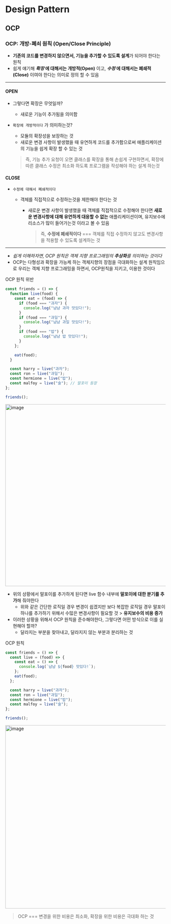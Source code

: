 # Design Pattern

## OCP

### OCP: 개방-폐쇠 원칙 (Open/Close Principle)

- **기존의 코드를 변경하지 않으면서, 기능을 추가할 수 있도록 설계**가 되어야 한다는 원칙
- 쉽게 얘기해 **_확장_ 에 대해서는 개방적(Open)** 이고, **_수정_ 에 대해서는 폐쇄적(Close)** 이여야 한다는 의미로 정의 할 수 있음

---

#### OPEN

- 그렇다면 확장은 무엇일까?
  - 새로운 기능이 추가됨을 의미함
- `확장에 개방적이다` 가 의미하는것?

  - 모듈의 확장성을 보장하는 것
  - 새로운 변경 사항이 발생했을 때 유연하게 코드를 추가함으로써 애플리케이션의 기능을 쉽게 확장 할 수 있는 것

  > 즉, 기능 추가 요청이 오면 클래스를 확장을 통해 손쉽게 구현하면서, 확장에 따른 클래스 수정은 최소화 하도록 프로그램을 작성해야 하는 설계 하는것

#### CLOSE

- `수정에 대해서 폐쇄적이다`

  - 객체를 직접적으로 수정하는것을 제한해야 한다는 것

    - 새로운 변경 사항이 발생했을 때 객체를 직접적으로 수정해야 한다면 **새로운 변경사항에 대해 유연하게 대응할 수 없는** 애플리케이션이며, 유지보수에 리소스가 많이 들어가는것 이라고 볼 수 있음

      > 즉, **수정에 폐쇄적이다** === 객체를 직접 수정하지 않고도 변경사항을 적용할 수 있도록 설계하는 것

---

- _쉽게 이해하자면, OCP 원칙은 객체 지향 프로그래밍의 **추상화**를 의미하는 것이다_
- OCP는 다형성과 확장을 가능케 하는 객체지향의 장점을 극대화하는 설계 원칙임으로 우리는 객체 지향 프로그래밍을 하면서, OCP원칙을 지키고, 이용한 것이다

OCP 원칙 위반

```javascript
const friends = () => {
  function live(food) {
    const eat = (food) => {
      if (food === "과자") {
        console.log("냠냠 과자 맛있다!");
      }
      if (food === "과일") {
        console.log("냠냠 과일 맛있다!");
      }
      if (food === "밥") {
        console.log("냠냠 밥 맛있다!");
      }
    };

    eat(food);
  }

  const harry = live("과자");
  const ron = live("과일");
  const hermione = live("밥");
  const malfoy = live("술"); // 말포이 등장
};

friends();
```

<img width="572" alt="image" src="https://github.com/CS-TeamStudy/CS_Study_for_Interview/assets/125563995/213e55b3-4e54-4dcb-9885-ea5fd562aa51">

- 위의 상황에서 말포이를 추가하게 된다면 live 함수 내부에 **말포이에 대한 분기를 추가**해 줘야한다
  - 위와 같은 간단한 로직일 경우 변경이 쉽겠지만 보다 복잡한 로직일 경우 말포이 하나를 추가하기 위해서 수많은 변경사항이 필요할 것 > **유지보수의 비용 증가**
- 이러한 상황을 위해서 OCP 원칙을 준수해야한다, 그렇다면 어떤 방식으로 이를 실현해야 할까?
  - 달라지는 부분을 찾아내고, 달라지지 않는 부분과 분리하는 것

OCP 원칙

```javascript
const friends = () => {
  const live = (food) => {
    const eat = () => {
      console.log(`냠냠 ${food} 맛있다!`);
    };
    eat(food);
  };

  const harry = live("과자");
  const ron = live("과일");
  const hermione = live("밥");
  const malfoy = live("술");
};

friends();
```

<img width="576" alt="image" src="https://github.com/CS-TeamStudy/CS_Study_for_Interview/assets/125563995/9936e0f8-a746-42fc-817f-ea34235fb2d5">

> OCP === 변경을 위한 비용은 최소화, 확장을 위한 비용은 극대화 하는 것
